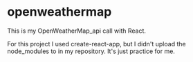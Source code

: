 # openweathermap
This is my OpenWeatherMap_api call with React.

For this project I used create-react-app, but I didn't upload the node_modules to in my repository. It's just practice for me.
